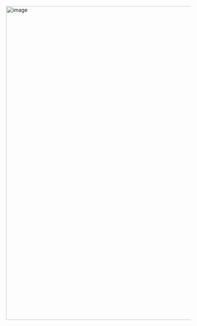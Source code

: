 <img width="1920" height="855" alt="image" src="https://github.com/user-attachments/assets/678c8fc7-4b52-4b63-b199-132d8a6287c1" />

